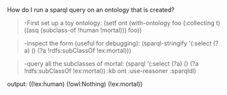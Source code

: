 How do I run a sparql query on an ontology that is created?

> -First set up a toy ontology:
(setf ont (with-ontology foo (:collecting t) ((asq (subclass-of !human !mortal))) foo))

> -inspect the form (useful for debugging):
(sparql-stringify '(:select (?a) () (?a !rdfs:subClassOf !ex:mortal)))

> -query all the subclasses of mortal:
(sparql '(:select (?a) () (?a !rdfs:subClassOf !ex:mortal)) :kb ont :use-reasoner :sparqldl)

output:
((!ex:human) (!owl:Nothing) (!ex:mortal))